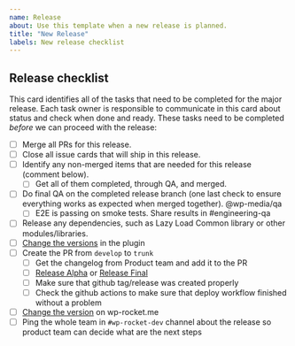 ```yaml
---
name: Release
about: Use this template when a new release is planned.
title: "New Release"
labels: New release checklist
---
```

## Release checklist
This card identifies all of the tasks that need to be completed for the major release. Each task owner is responsible to communicate in this card about status and check when done and ready.
These tasks need to be completed *before* we can proceed with the release:
- [ ]  Merge all PRs for this release.
- [ ]  Close all issue cards that will ship in this release.
- [ ]  Identify any non-merged items that are needed for this release (comment below).
    - [ ]  Get all of them completed, through QA, and merged.
- [ ]  Do final QA on the completed release branch (one last check to ensure everything works as expected when merged together). @wp-media/qa
    - [ ]  E2E is passing on smoke tests. Share results in #engineering-qa
- [ ]  Release any dependencies, such as Lazy Load Common library or other modules/libraries.
- [ ]  [Change the versions](https://www.notion.so/Release-a-new-version-of-WP-Rocket-c197d3ca7bad4765810c83f4f1a4fb6f?pvs=21) in the plugin
- [ ]  Create the PR from `develop` to `trunk`
    - [ ]  Get the changelog from Product team and add it to the PR
    - [ ]  [Release Alpha](https://www.notion.so/Release-a-new-version-of-WP-Rocket-c197d3ca7bad4765810c83f4f1a4fb6f?pvs=21) or [Release Final](https://www.notion.so/Release-a-new-version-of-WP-Rocket-c197d3ca7bad4765810c83f4f1a4fb6f?pvs=21)
    - [ ]  Make sure that github tag/release was created properly
    - [ ]  Check the github actions to make sure that deploy workflow finished without a problem
- [ ]  [Change the version](https://www.notion.so/Release-a-new-version-of-WP-Rocket-c197d3ca7bad4765810c83f4f1a4fb6f?pvs=21) on wp-rocket.me
- [ ]  Ping the whole team in `#wp-rocket-dev` channel about the release so product team can decide what are the next steps
